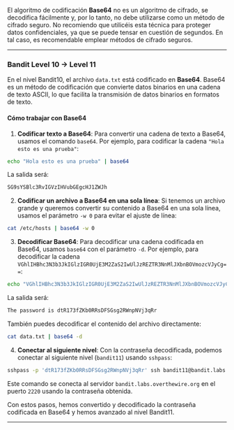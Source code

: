 El algoritmo de codificación **Base64** no es un algoritmo de cifrado, se decodifica fácilmente y, por lo tanto, no debe utilizarse como un método de cifrado seguro. No recomiendo que utilicéis esta técnica para proteger datos confidenciales, ya que se puede tensar en cuestión de segundos. En tal caso, es recomendable emplear métodos de cifrado seguros.

---

### Bandit Level 10 → Level 11

En el nivel Bandit10, el archivo `data.txt` está codificado en **Base64**. Base64 es un método de codificación que convierte datos binarios en una cadena de texto ASCII, lo que facilita la transmisión de datos binarios en formatos de texto.

#### Cómo trabajar con Base64

1. **Codificar texto a Base64**:
   Para convertir una cadena de texto a Base64, usamos el comando `base64`. Por ejemplo, para codificar la cadena `"Hola esto es una prueba"`:

```bash
echo "Hola esto es una prueba" | base64
```

   La salida será:
   
```bash
SG9sYSBlc3RvIGVzIHVubGEgcHJ1ZWJh
```

2. **Codificar un archivo a Base64 en una sola línea**:
   Si tenemos un archivo grande y queremos convertir su contenido a Base64 en una sola línea, usamos el parámetro `-w 0` para evitar el ajuste de línea:

```bash
cat /etc/hosts | base64 -w 0
```

3. **Decodificar Base64**:
   Para decodificar una cadena codificada en Base64, usamos `base64` con el parámetro `-d`. Por ejemplo, para decodificar la cadena `VGhlIHBhc3N3b3JkIGlzIGR0UjE3M2ZaS2IwUlJzREZTR3NnMlJXbnBOVmozcVJyCg==`:

```bash
echo "VGhlIHBhc3N3b3JkIGlzIGR0UjE3M2ZaS2IwUlJzREZTR3NnMlJXbnBOVmozcVJyCg==" | base64 -d
```

   La salida será:

```bash
The password is dtR173fZKb0RRsDFSGsg2RWnpNVj3qRr
```

   También puedes decodificar el contenido del archivo directamente:

```bash
cat data.txt | base64 -d
```

4. **Conectar al siguiente nivel**:
   Con la contraseña decodificada, podemos conectar al siguiente nivel (`bandit11`) usando `sshpass`:

```bash
sshpass -p 'dtR173fZKb0RRsDFSGsg2RWnpNVj3qRr' ssh bandit11@bandit.labs.overthewire.org -p 2220
```

   Este comando se conecta al servidor `bandit.labs.overthewire.org` en el puerto `2220` usando la contraseña obtenida.

Con estos pasos, hemos convertido y decodificado la contraseña codificada en Base64 y hemos avanzado al nivel Bandit11.

---
